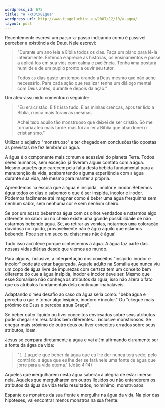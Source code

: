 ```yaml
--- 
wordpress_id: 675
title: "A \xC3\x81gua"
wordpress_url: http://www.tiagoluchini.eu/2007/12/10/a-agua/
layout: post
---
```

Recentemente escrevi um passo-a-passo indicando como é possível <a href="http://www.tiagoluchini.eu/2007/12/01/percebendo-deus/">perceber a existência de Deus</a>. Nele escrevi:
<blockquote>"Durante um ano leia a Bíblia todos os dias. Faça um plano para lê-la inteiramente. Entenda e aprecie as histórias, os ensinamentos e passe a aplicá-los em sua vida com calma e paciência. Tenha uma postura humilde e de um pupilo pronto a ouvir seu tutor.

Todos os dias gaste um tempo orando a Deus mesmo que não ache necessário. Para cada ação que realizar, tenha um diálogo mental com Deus antes, durante e depois da ação."</blockquote>
Um ateu-assumido comentou o seguinte:
<blockquote>"Eu era cristão. E fiz isso tudo. E as minhas crenças, após ter lido a Bíblia, nunca mais foram as mesmas.

Achei tudo aquilo tão monstruoso que deixei de ser cristão. Só me tornaria ateu mais tarde, mas foi ao ler a Bíblia que abandonei o cristianismo."</blockquote>
Utilizar o adjetivo "monstruoso" e ter chegado em conclusões tão opostas às previstas me fez lembrar da água.

A água é o componente mais comum e acessível do planeta Terra. Todos seres humanos, sem exceção, já tiveram algum contato com a água. Mesmo aqueles que carecem pela falta desta bebida fundamental para a manutenção da vida, acabam tendo alguma experiência com a água durante sua vida, até mesmo para manter a própria.

Aprendemos na escola que a água é insípida, incolor e inodor. Bebemos água todos os dias e sabemos o que é ser insípida, incolor e inodor. Podemos facilmente até imaginar como é beber uma água fresquinha sem nenhum sabor, sem nenhuma cor e sem nenhum cheiro.

Se por um acaso bebermos água com os olhos vendados e notarmos algo diferente no sabor ou no cheiro existe uma grande possibilidade de não estarmos bebendo água. Se, ao retirar as vendas, notarmos uma coloracão duvidosa no líquido, provavelmente não é água aquilo que estamos bebendo. Pode ser um suco ou chás: mas não é água!

Tudo isso acontece porque conhecemos a água. A água faz parte das nossas vidas diárias desde que viemos ao mundo.

Para alguns, inclusive, a interpretação dos conceitos "insípido, inodor e incolor" pode até estar bagunçada. Aquele adulto na Somália que nunca viu um copo de água livre de impurezas com certeza tem um conceito bem diferente do que a água insípida, inodor e incolor deve ser. Mesmo que esse Somaliano não conheça os atributos da água, isso não altera o fato que os atributos fundamentais dela continuam inabaláveis.

Adaptando o meu desafio ao caso da água seria como: "beba água e perceba o que é tomar algo insípido, inodoro e incolor." Ou "chegue mais próximo de Deus e perceba a sua Graça".

Se beber outro líquido ou tiver conceitos enviesados sobre seus atributos pode chegar em resultados bem diferentes... inclusive monstruosos. Se chegar mais próximo de outro deus ou tiver conceitos errados sobre seus atributos, idem.

Jesus se compara diretamente à água e vai além afirmando claramente ser a fonte da água da vida:
<blockquote>"[...] aquele que beber da água que eu lhe der nunca terá sede; pelo contrário, a água que eu lhe der se fará nele uma fonte de água que jorre para a vida eterna." (João 4:14)</blockquote>
Aqueles que mergulharem nesta água saberão a alegria de estar imerso nela. Aqueles que mergulharem em outros líquidos ou não entenderem os atributos da água da vida terão resultados, no mínimo, monstruosos.

Espante os monstros da sua frente e mergulhe na água da vida. Na pior das hipóteses, vai encontrar menos monstros na sua frente.
